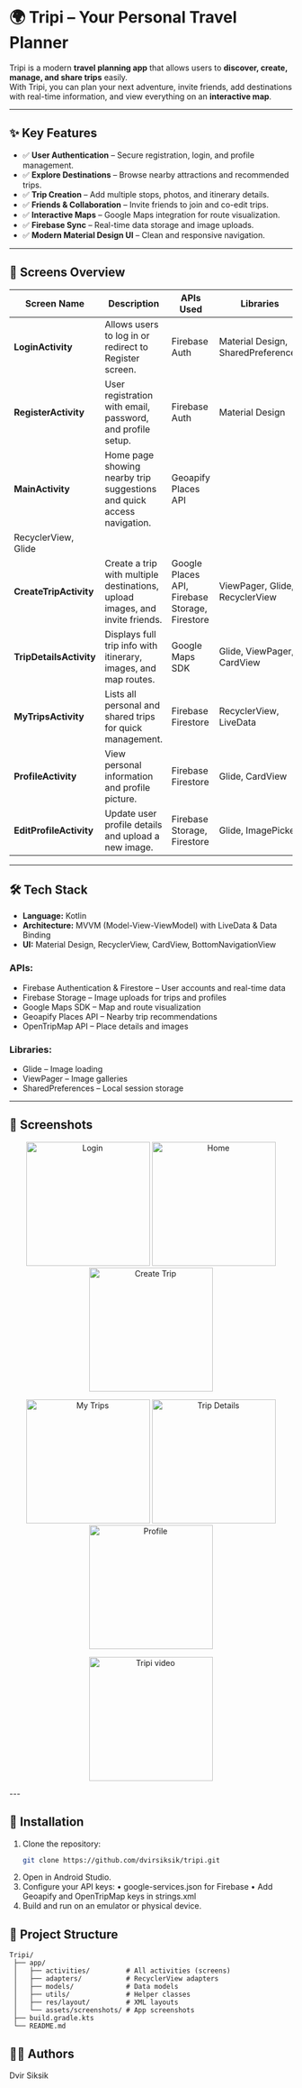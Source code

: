 # 🌍 Tripi – Your Personal Travel Planner

Tripi is a modern **travel planning app** that allows users to **discover, create, manage, and share trips** easily.  
With Tripi, you can plan your next adventure, invite friends, add destinations with real-time information, and view everything on an **interactive map**.

---

## ✨ Key Features

- ✅ **User Authentication** – Secure registration, login, and profile management.  
- ✅ **Explore Destinations** – Browse nearby attractions and recommended trips.  
- ✅ **Trip Creation** – Add multiple stops, photos, and itinerary details.  
- ✅ **Friends & Collaboration** – Invite friends to join and co-edit trips.  
- ✅ **Interactive Maps** – Google Maps integration for route visualization.  
- ✅ **Firebase Sync** – Real-time data storage and image uploads.  
- ✅ **Modern Material Design UI** – Clean and responsive navigation.  

---

## 📱 Screens Overview

| **Screen Name**       | **Description**                                                           | **APIs Used**                                     | **Libraries**                          |
|------------------------|--------------------------------------------------------------------------|--------------------------------------------------|----------------------------------------|
| **LoginActivity**      | Allows users to log in or redirect to Register screen.                  | Firebase Auth                                     | Material Design, SharedPreferences      |
| **RegisterActivity**   | User registration with email, password, and profile setup.              | Firebase Auth                                     | Material Design                         |
| **MainActivity**       | Home page showing nearby trip suggestions and quick access navigation.  | Geoapify Places API
| RecyclerView, Glide                     |
| **CreateTripActivity** | Create a trip with multiple destinations, upload images, and invite friends. | Google Places API, Firebase Storage, Firestore    | ViewPager, Glide, RecyclerView          |
| **TripDetailsActivity**| Displays full trip info with itinerary, images, and map routes.         | Google Maps SDK                | Glide, ViewPager, CardView              |
| **MyTripsActivity**    | Lists all personal and shared trips for quick management.               | Firebase Firestore                                | RecyclerView, LiveData                   |
| **ProfileActivity**    | View personal information and profile picture.                         | Firebase Firestore                                | Glide, CardView                          |
| **EditProfileActivity**| Update user profile details and upload a new image.                    | Firebase Storage, Firestore                       | Glide, ImagePicker                       |

---

## 🛠 Tech Stack

- **Language:** Kotlin  
- **Architecture:** MVVM (Model-View-ViewModel) with LiveData & Data Binding  
- **UI:** Material Design, RecyclerView, CardView, BottomNavigationView  

### APIs:
- Firebase Authentication & Firestore – User accounts and real-time data  
- Firebase Storage – Image uploads for trips and profiles  
- Google Maps SDK – Map and route visualization  
- Geoapify Places API – Nearby trip recommendations  
- OpenTripMap API – Place details and images  

### Libraries:
- Glide – Image loading  
- ViewPager – Image galleries  
- SharedPreferences – Local session storage  

---

## 📸 Screenshots

<p align="center">
  <img src="assets/screenshots/login.png" width="220" alt="Login" />
  <img src="assets/screenshots/home.png" width="220" alt="Home" />
  <img src="assets/screenshots/Create Trip.png" width="220" alt="Create Trip" />
</p>

<p align="center">
  <img src="assets/screenshots/My Trips.png" width="220" alt="My Trips" />	
  <img src="assets/screenshots/Trip Details.png" width="220" alt="Trip Details" />
  <img src="assets/screenshots/Profile.png" width="220" alt="Profile" />
</p>
<p align="center">
  <img src="assets/screenshots/Tripi.gif" width="220" alt="Tripi video" />
</p>
---

## 🚀 Installation

1. Clone the repository:
   ```bash
   git clone https://github.com/dvirsiksik/tripi.git
2.	Open in Android Studio.
3.	Configure your API keys:
	•	google-services.json for Firebase
	•	Add Geoapify and OpenTripMap keys in strings.xml
4.	Build and run on an emulator or physical device.

## 📌 Project Structure

	Tripi/
	 ├── app/
	 │   ├── activities/         # All activities (screens)
	 │   ├── adapters/           # RecyclerView adapters
	 │   ├── models/             # Data models
	 │   ├── utils/              # Helper classes
	 │   ├── res/layout/         # XML layouts
	 │   └── assets/screenshots/ # App screenshots
	 ├── build.gradle.kts
	 └── README.md

## 👨‍💻 Authors	
Dvir Siksik



 

 
